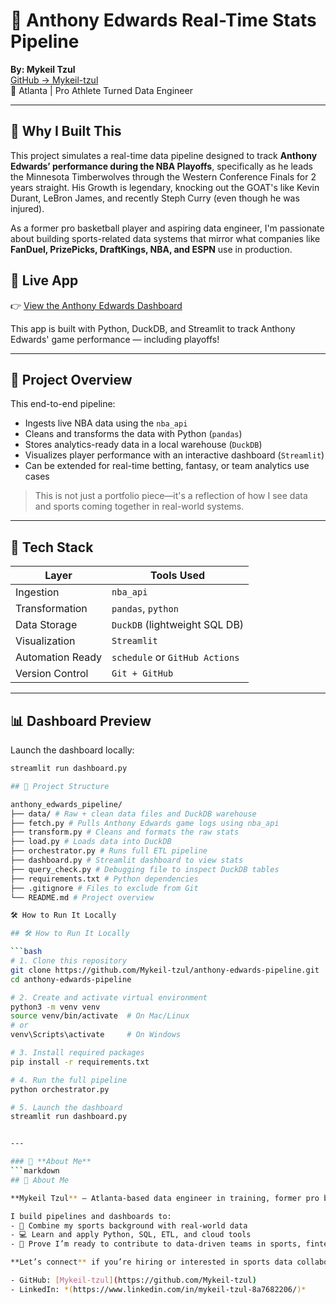 # 🏀 Anthony Edwards Real-Time Stats Pipeline

**By: Mykeil Tzul**  
[GitHub → Mykeil-tzul](https://github.com/Mykeil-tzul)  
📍 Atlanta | Pro Athlete Turned Data Engineer

---

## 🎯 Why I Built This

This project simulates a real-time data pipeline designed to track **Anthony Edwards’ performance during the NBA Playoffs**, specifically as he leads the Minnesota Timberwolves through the Western Conference Finals for 2 years straight. His Growth is legendary, knocking out the GOAT's like Kevin Durant, LeBron James, and recently Steph Curry (even though he was injured).

As a former pro basketball player and aspiring data engineer, I'm passionate about building sports-related data systems that mirror what companies like **FanDuel, PrizePicks, DraftKings, NBA, and ESPN** use in production.

## 🚀 Live App

👉 [View the Anthony Edwards Dashboard](https://anthony-edwards-pipeline-by-mt.streamlit.app/)

This app is built with Python, DuckDB, and Streamlit to track Anthony Edwards' game performance — including playoffs!

---

## 🚀 Project Overview

This end-to-end pipeline:
- Ingests live NBA data using the `nba_api`
- Cleans and transforms the data with Python (`pandas`)
- Stores analytics-ready data in a local warehouse (`DuckDB`)
- Visualizes player performance with an interactive dashboard (`Streamlit`)
- Can be extended for real-time betting, fantasy, or team analytics use cases

> This is not just a portfolio piece—it's a reflection of how I see data and sports coming together in real-world systems.

---

## 🧰 Tech Stack

| Layer             | Tools Used                      |
|------------------|----------------------------------|
| Ingestion        | `nba_api`                        |
| Transformation   | `pandas`, `python`               |
| Data Storage     | `DuckDB` (lightweight SQL DB)    |
| Visualization    | `Streamlit`                      |
| Automation Ready | `schedule` or `GitHub Actions`   |
| Version Control  | `Git + GitHub`                   |

---

## 📊 Dashboard Preview

Launch the dashboard locally:
```bash
streamlit run dashboard.py

## 📁 Project Structure

anthony_edwards_pipeline/
├── data/ # Raw + clean data files and DuckDB warehouse
├── fetch.py # Pulls Anthony Edwards game logs using nba_api
├── transform.py # Cleans and formats the raw stats
├── load.py # Loads data into DuckDB
├── orchestrator.py # Runs full ETL pipeline
├── dashboard.py # Streamlit dashboard to view stats
├── query_check.py # Debugging file to inspect DuckDB tables
├── requirements.txt # Python dependencies
├── .gitignore # Files to exclude from Git
└── README.md # Project overview

🛠 How to Run It Locally

## 🛠 How to Run It Locally

```bash
# 1. Clone this repository
git clone https://github.com/Mykeil-tzul/anthony-edwards-pipeline.git
cd anthony-edwards-pipeline

# 2. Create and activate virtual environment
python3 -m venv venv
source venv/bin/activate  # On Mac/Linux
# or
venv\Scripts\activate     # On Windows

# 3. Install required packages
pip install -r requirements.txt

# 4. Run the full pipeline
python orchestrator.py

# 5. Launch the dashboard
streamlit run dashboard.py


---

### 📣 **About Me**
```markdown
## 📣 About Me

**Mykeil Tzul** — Atlanta-based data engineer in training, former pro basketball player, and tech sales professional.

I build pipelines and dashboards to:
- 🏀 Combine my sports background with real-world data
- 💻 Learn and apply Python, SQL, ETL, and cloud tools
- 🚀 Prove I’m ready to contribute to data-driven teams in sports, fintech, or analytics

**Let’s connect** if you’re hiring or interested in sports data collaboration!

- GitHub: [Mykeil-tzul](https://github.com/Mykeil-tzul)
- LinkedIn: *(https://www.linkedin.com/in/mykeil-tzul-8a7682206/)*

